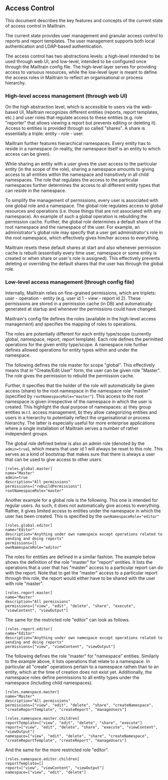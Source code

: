 ## Access Control

This document describes the key features and concepts of the current state of 
access control in Mailtrain. 
 
The current state provides user management and granular access control to reports
and report templates. The user management supports both local authentication and
LDAP-based authentication.

The access control has two abstractions levels: a high-level intended to be used through web UI,
and low-level, intended to be configured once through the Mailtrain config file. The high-level
layer serves for providing access to variuous resources, while the low-level layer is meant
to define the access roles in Mailtrain to reflect an organisational or process hierarchy.

### High-level access management (through web UI)

On the high abstraction level, which is accessible to users via the web-based UI, Mailtrain
recognizes different entities (reports, report templates, etc.) and user roles that regulate
access to these entities (e.g. role "reporter" that allows viewing a report but prevents editing
or deleting it). Access to entities is provided through so called "shares". A share is essentially
a triple: entity - role - user. 

Mailtrain further features hierarchical namespaces. Every entity has to reside in a namespace 
(in reality, the namespace itself is an entity to which access can be given).

While sharing an entity with a user gives the user access to the particular entity (in the
scope of the role), sharing a namespace amounts to giving access to all entities within 
the namespace and transitively in all child namespaces. The role that regulates the access to the
particular namespaces further determines the access to all different entity types that can 
reside in the namespace.

To simplify the management of permissions, every user is associated with one global role and
a namespace. The global role regulates access to global resources and operations (i.e. those
things that are not associated with any namespace). An example of such a global operation is 
rebuilding the permission cache. Further, the global role determines a default share of the
root namespace and the namespace of the user. For example, an administrator's global role may 
specify that a user get administrator's role in the root namespace, which effectively gives
him/her access to everything.

Mailtrain resets these default shares at start and also whenever permission cache is rebuilt
(essentially every time user, namespace or some entity is created or when share or user's
 role is assigned). This effectively prevents deleting or overriding the default shares that
 the user has through the global role.


### Low-level access management (through config file)

Internally, Mailtrain relies on fine-grained permissions, which are triplets: 
user - operation - entity (e.g. user id 1 - view - report id 2). These permissions are stored
in a permission cache (in DB) and automatically generated at startup and whenever the permissions
 could have changed.
 
Mailtrain's config file defines the roles (available in the high-level access management) and 
specifies the mapping of roles to operations.

The roles are potentially different for each entity type/scope (currently global, namespace, report, 
report template). Each role defines the permitted operations for the given entity type/scope.
A namespace role further defines allowed operations for entity types within and under the 
 namespace.

The following defines the role master for scope "global". This effectively means that in 
"Create/Edit User" form, the user can be given role "Master". 
The role gives the permission to rebuild the permission cache. 

Further, it specifies that the
holder of the role will automatically be given access (share) to the root namespace in the
namespace role "master" (specified by ```rootNamespaceRole="master"```). This access to the root namespace is given irrespective of the namespace
in which the user is created. This highlight the dual purpose of namespaces: a) they group
entities w.r.t. access management, b) they allow categorizing entities and users in a hierarchy
to potentially reflect the organisational or process hierarchy. The latter is especially useful for
more enterprise applications where a single installation of Mailtrain serves a number of rather
independent groups.

The global role defined below is also an admin role (denoted by the ```admin=true```), which means that user id 1 will always be reset to this role.
This serves as a kind of bootstrap that makes sure that there is always a user that can be
used to give access to other users.
```
[roles.global.master]
name="Master"
admin=true
description="All permissions"
permissions=["rebuildPermissions"]
rootNamespaceRole="master"
```

Another example for a global role is the following. This one is intended for regular users.
As such, it does not automatically give access to everything. Rather, it gives limited access
to entities under the namespace in which the user has been created. This is specified by the
```ownNamespaceRole="editor"```
```
[roles.global.editor]
name="Editor"
description="Anything under own namespace except operations related to sending and doing reports"
permissions=[]
ownNamespaceRole="editor"
```

The roles for entities are defined in a similar fashion. The example below shows the definition
of the role "master" for "report" entities. It lists the operations that a user
that has "master" access to a particular report can do with the report. Note that to get the
"master" access to a particular report through this role, the report would either have to be shared with the user
with role "master".  
```
[roles.report.master]
name="Master"
description="All permissions"
permissions=["view", "edit", "delete", "share", "execute", "viewContent", "viewOutput"]
```

The same for the restricted role "editor" can look as follows.
```
[roles.report.editor]
name="Editor"
description="Anything under own namespace except operations related to sending and doing reports"
permissions=["view", "viewContent", "viewOutput"]
```

The following defines the role "master" for "namespace" entities. Similarly to the example above,
it lists operations that relate to a namespace. In particular all "create" operations pertain
to a namespace rathen than to an entity, which at the time of creation does not exist yet.
Additionally, the namespace roles define permissions to all entity types under the namespace
(including child namespaces). 
```
[roles.namespace.master]
name="Master"
description="All permissions"
permissions=["view", "edit", "delete", "share", "createNamespace", "createReportTemplate", "createReport", "manageUsers"]

[roles.namespace.master.children]
reportTemplate=["view", "edit", "delete", "share", "execute"]
report=["view", "edit", "delete", "share", "execute", "viewContent", "viewOutput"]
namespace=["view", "edit", "delete", "share", "createNamespace", "createReportTemplate", "createReport", "manageUsers"]
```

And the same for the more restricted role "editor".
```
[roles.namespace.editor.children]
reportTemplate=[]
report=["view", "viewContent", "viewOutput"]
namespace=["view", "edit", "delete"]
```